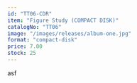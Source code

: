 ```yaml
---
id: "TT06-CDR"
item: "Figure Study (COMPACT DISK)"
catalogNo: "TT06"
image: "/images/releases/album-one.jpg"
format: "compact-disk"
price: 7.00
stock: 25
---
```


asf